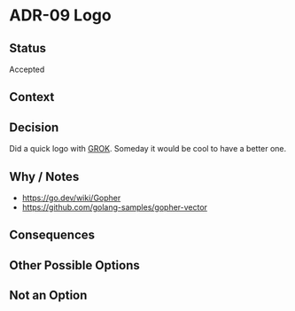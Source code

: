 # ADR-09 Logo

## Status

Accepted

## Context



## Decision

Did a quick logo with [GROK](https://grok.com/).
Someday it would be cool to have a better one.

## Why / Notes

- https://go.dev/wiki/Gopher
- https://github.com/golang-samples/gopher-vector


## Consequences



## Other Possible Options


## Not an Option

